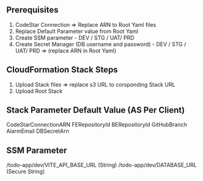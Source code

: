 Prerequisites
--------------
1) CodeStar Connection => Replace ARN to Root Yaml files
2) Replace Default Parameter value from Root Yaml
3) Create SSM parameter - DEV / STG / UAT/ PRD
4) Create Secret Manager (DB username and password) - DEV / STG / UAT/ PRD => (replace ARN in Root Yaml)

CloudFormation Stack Steps
-----------------------------
1) Upload Stack files  =>  replace s3 URL to corsponding Stack URL
2) Upload Root Stack


Stack Parameter Default Value (AS Per Client)
-----------------------------
CodeStarConnectionARN 
FERepositoryId
BERepositoryId
GitHubBranch
AlarmEmail
DBSecretArn

SSM Parameter
-------------
/todo-app/dev/VITE_API_BASE_URL (String)
/todo-app/dev/DATABASE_URL (Secure String)